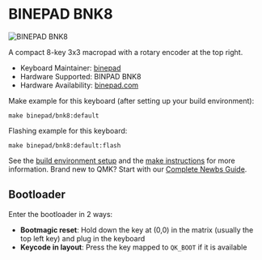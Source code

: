 # BINEPAD BNK8

![BINEPAD BNK8](https://i.imgur.com/HFIZg48h.jpeg)

A compact 8-key 3x3 macropad with a rotary encoder at the top right.

* Keyboard Maintainer: [binepad](https://github.com/binepad)
* Hardware Supported: BINPAD BNK8
* Hardware Availability: [binepad.com](https://www.binepad.com/product-page/bnk8)

Make example for this keyboard (after setting up your build environment):

    make binepad/bnk8:default

Flashing example for this keyboard:

    make binepad/bnk8:default:flash

See the [build environment setup](https://docs.qmk.fm/#/getting_started_build_tools) and the [make instructions](https://docs.qmk.fm/#/getting_started_make_guide) for more information. Brand new to QMK? Start with our [Complete Newbs Guide](https://docs.qmk.fm/#/newbs).

## Bootloader

Enter the bootloader in 2 ways:

* **Bootmagic reset**: Hold down the key at (0,0) in the matrix (usually the top left key) and plug in the keyboard
* **Keycode in layout**: Press the key mapped to `QK_BOOT` if it is available
